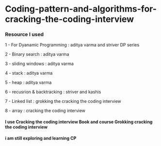 # Coding-pattern-and-algorithms-for-cracking-the-coding-interview

### Resource I used
1 - For Dyanamic Programming : aditya varma and striver DP series

2 - Binary search : aditya varma

3 - sliding windows :  aditya varma

4 - stack : aditya varma

5 - heap : aditya varma

6 - recusrion & backtracking : striver and kashis 

7 - Linked list : grokking the cracking the coding interview

8 - array : cracking the coding interview

#### I use Cracking the coding interview Book and course Grokking cracking the coding interview

#### i am still exploring and learning CP
